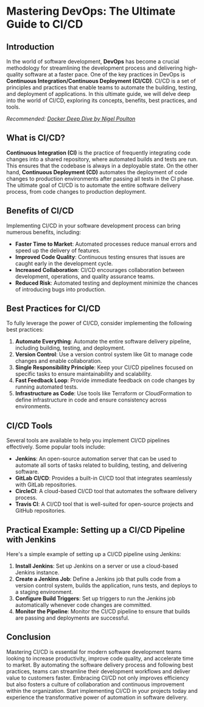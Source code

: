 # Mastering DevOps: The Ultimate Guide to CI/CD

## Introduction

In the world of software development, **DevOps** has become a crucial methodology for streamlining the development process and delivering high-quality software at a faster pace. One of the key practices in DevOps is **Continuous Integration/Continuous Deployment (CI/CD)**. CI/CD is a set of principles and practices that enable teams to automate the building, testing, and deployment of applications. In this ultimate guide, we will delve deep into the world of CI/CD, exploring its concepts, benefits, best practices, and tools.

*Recommended: <a href="https://amazon.com/dp/B0816Q9F6Z?tag=aiblogcontent-20" target="_blank" rel="nofollow sponsored">Docker Deep Dive by Nigel Poulton</a>*


## What is CI/CD?

**Continuous Integration (CI)** is the practice of frequently integrating code changes into a shared repository, where automated builds and tests are run. This ensures that the codebase is always in a deployable state. On the other hand, **Continuous Deployment (CD)** automates the deployment of code changes to production environments after passing all tests in the CI phase. The ultimate goal of CI/CD is to automate the entire software delivery process, from code changes to production deployment.

## Benefits of CI/CD

Implementing CI/CD in your software development process can bring numerous benefits, including:

- **Faster Time to Market**: Automated processes reduce manual errors and speed up the delivery of features.
- **Improved Code Quality**: Continuous testing ensures that issues are caught early in the development cycle.
- **Increased Collaboration**: CI/CD encourages collaboration between development, operations, and quality assurance teams.
- **Reduced Risk**: Automated testing and deployment minimize the chances of introducing bugs into production.

## Best Practices for CI/CD

To fully leverage the power of CI/CD, consider implementing the following best practices:

1. **Automate Everything**: Automate the entire software delivery pipeline, including building, testing, and deployment.
2. **Version Control**: Use a version control system like Git to manage code changes and enable collaboration.
3. **Single Responsibility Principle**: Keep your CI/CD pipelines focused on specific tasks to ensure maintainability and scalability.
4. **Fast Feedback Loop**: Provide immediate feedback on code changes by running automated tests.
5. **Infrastructure as Code**: Use tools like Terraform or CloudFormation to define infrastructure in code and ensure consistency across environments.

## CI/CD Tools

Several tools are available to help you implement CI/CD pipelines effectively. Some popular tools include:

- **Jenkins**: An open-source automation server that can be used to automate all sorts of tasks related to building, testing, and delivering software.
- **GitLab CI/CD**: Provides a built-in CI/CD tool that integrates seamlessly with GitLab repositories.
- **CircleCI**: A cloud-based CI/CD tool that automates the software delivery process.
- **Travis CI**: A CI/CD tool that is well-suited for open-source projects and GitHub repositories.

## Practical Example: Setting up a CI/CD Pipeline with Jenkins

Here's a simple example of setting up a CI/CD pipeline using Jenkins:

1. **Install Jenkins**: Set up Jenkins on a server or use a cloud-based Jenkins instance.
2. **Create a Jenkins Job**: Define a Jenkins job that pulls code from a version control system, builds the application, runs tests, and deploys to a staging environment.
3. **Configure Build Triggers**: Set up triggers to run the Jenkins job automatically whenever code changes are committed.
4. **Monitor the Pipeline**: Monitor the CI/CD pipeline to ensure that builds are passing and deployments are successful.

## Conclusion

Mastering CI/CD is essential for modern software development teams looking to increase productivity, improve code quality, and accelerate time to market. By automating the software delivery process and following best practices, teams can streamline their development workflows and deliver value to customers faster. Embracing CI/CD not only improves efficiency but also fosters a culture of collaboration and continuous improvement within the organization. Start implementing CI/CD in your projects today and experience the transformative power of automation in software delivery.